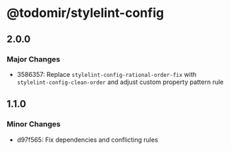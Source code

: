 # @todomir/stylelint-config

## 2.0.0

### Major Changes

- 3586357: Replace `stylelint-config-rational-order-fix` with `stylelint-config-clean-order` and adjust custom property pattern rule

## 1.1.0

### Minor Changes

- d97f565: Fix dependencies and conflicting rules
